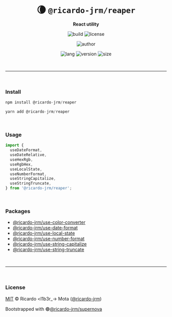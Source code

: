 <div align="center">

# 🌘 `@ricardo-jrm/reaper`

<b>React utility</b>

![build](https://img.shields.io/github/workflow/status/ricardo-jrm/reaper/Continuous%20Integration?style=for-the-badge)
![license](https://img.shields.io/github/license/ricardo-jrm/reaper?style=for-the-badge)

![author](<https://img.shields.io/badge/Author-Ricardo%20%3Cl1b3r__--%3E%20Mota%20(%40ricardo--jrm)-orange?style=for-the-badge>)

![lang](https://img.shields.io/github/languages/top/ricardo-jrm/reaper?style=for-the-badge)
![version](https://img.shields.io/npm/v/@ricardo-jrm/reaper?style=for-the-badge)
![size](https://img.shields.io/bundlephobia/min/@ricardo-jrm/reaper?style=for-the-badge)

</div>

<br />

---

<br />

### <b>Install</b>

```ts
npm install @ricardo-jrm/reaper

yarn add @ricardo-jrm/reaper
```

<br />

### <b>Usage</b>

```ts
import {
  useDateFormat,
  useDateRelative,
  useHexRgb,
  useRgbHex,
  useLocalState,
  useNumberFormat,
  useStringCapitalize,
  useStringTruncate,
} from '@ricardo-jrm/reaper';
```

<br />

### <b>Packages</b>

- [@ricardo-jrm/use-color-converter](https://github.com/ricardo-jrm/use-color-converter)
- [@ricardo-jrm/use-date-format](https://github.com/ricardo-jrm/use-date-format)
- [@ricardo-jrm/use-local-state](https://github.com/ricardo-jrm/use-local-state)
- [@ricardo-jrm/use-number-format](https://github.com/ricardo-jrm/use-number-format)
- [@ricardo-jrm/use-string-capitalize](https://github.com/ricardo-jrm/use-string-capitalize)
- [@ricardo-jrm/use-string-truncate](https://github.com/ricardo-jrm/use-string-truncate)

<br />

---

<br />

### <b>License</b>

[MIT](https://github.com/ricardo-jrm/reaper/blob/main/LICENSE) © Ricardo <l1b3r\_-> Mota ([@ricardo-jrm](https://github.com/ricardo-jrm))

Bootstrapped with 🟣[@ricardo-jrm/supernova](https://github.com/ricardo-jrm/supernova)

<br />
